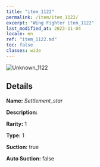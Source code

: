 ```yaml
---
title: "item_1122"
permalink: /item/item_1122/
excerpt: "Wing Fighter item_1122"
last_modified_at: 2023-11-04
locale: en
ref: "item_1122.md"
toc: false
classes: wide
---
```



 ![Unknown_1122](/images/item/Settlement_star_p.png)



## Details

 **Name:** *Settlement_star* 

 **Description:** 

 **Rarity:** 1 

 **Type:** 1 

 **Suction:** true 

 **Auto Suction:** false 


